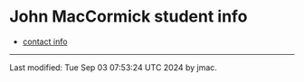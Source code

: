 # John MacCormick student info

* [contact info](contact.html)






----
Last modified: Tue Sep 03 07:53:24 UTC 2024 by jmac.
